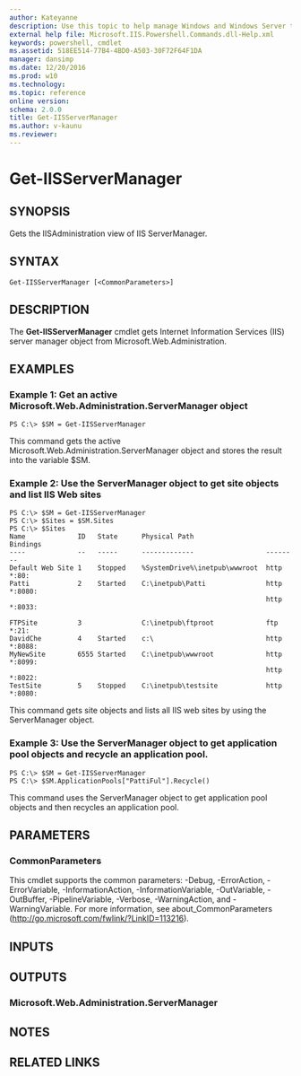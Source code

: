 ```yaml
---
author: Kateyanne
description: Use this topic to help manage Windows and Windows Server technologies with Windows PowerShell.
external help file: Microsoft.IIS.Powershell.Commands.dll-Help.xml
keywords: powershell, cmdlet
ms.assetid: 518EE514-77B4-4BD0-A503-30F72F64F1DA
manager: dansimp
ms.date: 12/20/2016
ms.prod: w10
ms.technology: 
ms.topic: reference
online version: 
schema: 2.0.0
title: Get-IISServerManager
ms.author: v-kaunu
ms.reviewer:
---
```


# Get-IISServerManager

## SYNOPSIS
Gets the IISAdministration view of IIS ServerManager.

## SYNTAX

```
Get-IISServerManager [<CommonParameters>]
```

## DESCRIPTION
The **Get-IISServerManager** cmdlet gets Internet Information Services (IIS) server manager object from Microsoft.Web.Administration.

## EXAMPLES

### Example 1: Get an active Microsoft.Web.Administration.ServerManager object
```
PS C:\> $SM = Get-IISServerManager
```

This command gets the active Microsoft.Web.Administration.ServerManager object and stores the result into the variable $SM.

### Example 2: Use the ServerManager object to get site objects and list IIS Web sites
```
PS C:\> $SM = Get-IISServerManager
PS C:\> $Sites = $SM.Sites
PS C:\> $Sites
Name             ID   State      Physical Path                  Bindings
----             --   -----      -------------                  --------
Default Web Site 1    Stopped    %SystemDrive%\inetpub\wwwroot  http *:80: 
Patti            2    Started    C:\inetpub\Patti               http *:8080: 
                                                                http *:8033: 

FTPSite          3               C:\inetpub\ftproot             ftp *:21: 
DavidChe         4    Started    c:\                            http *:8088: 
MyNewSite        6555 Started    C:\inetpub\wwwroot             http *:8099: 
                                                                http *:8022: 
TestSite         5    Stopped    C:\inetpub\testsite            http *:8080:
```

This command gets site objects and lists all IIS web sites by using the ServerManager object.

### Example 3: Use the ServerManager object to get application pool objects and recycle an application pool.
```
PS C:\> $SM = Get-IISServerManager
PS C:\> $SM.ApplicationPools["PattiFul"].Recycle()
```

This command uses the ServerManager object to get application pool objects and then recycles an application pool.

## PARAMETERS

### CommonParameters
This cmdlet supports the common parameters: -Debug, -ErrorAction, -ErrorVariable, -InformationAction, -InformationVariable, -OutVariable, -OutBuffer, -PipelineVariable, -Verbose, -WarningAction, and -WarningVariable. For more information, see about_CommonParameters (http://go.microsoft.com/fwlink/?LinkID=113216).

## INPUTS

## OUTPUTS

### Microsoft.Web.Administration.ServerManager

## NOTES

## RELATED LINKS

